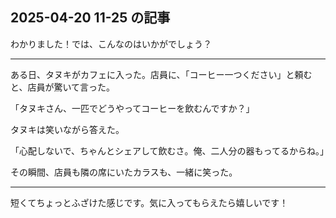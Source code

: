 ## 2025-04-20 11-25 の記事
わかりました！では、こんなのはいかがでしょう？

---

ある日、タヌキがカフェに入った。店員に、「コーヒー一つください」と頼むと、店員が驚いて言った。

「タヌキさん、一匹でどうやってコーヒーを飲むんですか？」

タヌキは笑いながら答えた。

「心配しないで、ちゃんとシェアして飲むさ。俺、二人分の器もってるからね。」

その瞬間、店員も隣の席にいたカラスも、一緒に笑った。

---

短くてちょっとふざけた感じです。気に入ってもらえたら嬉しいです！